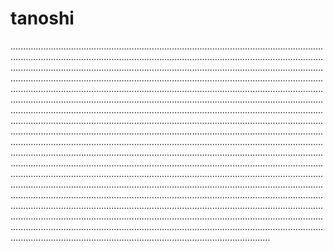 # tanoshi
...............................................................................................................................................................................................................................................................................................................................................................................................................................................................................................................................................................................................................................................................................................................................................................................................................................................................................................................................................................................................................................................................................................................................................................................................................................................................................................................................................................................................................................................................................................................................................................................................................................................................................................................................................................................................................................................................................................................................................................................................................................................................................................................................................................................................................................................................................................................................................................................................................................